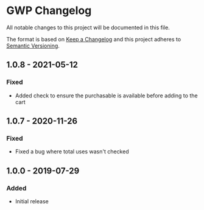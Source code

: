 # GWP Changelog

All notable changes to this project will be documented in this file.

The format is based on [Keep a Changelog](http://keepachangelog.com/) and this project adheres to [Semantic Versioning](http://semver.org/).

## 1.0.8 - 2021-05-12
### Fixed
- Added check to ensure the purchasable is available before adding to the cart

## 1.0.7 - 2020-11-26
### Fixed
- Fixed a bug where total uses wasn't checked

## 1.0.0 - 2019-07-29
### Added
- Initial release
